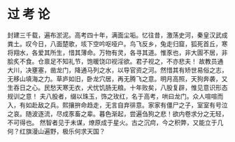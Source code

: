 # 过 考 论
 封建三千载，遍布淤泥。高考四十年，满面尘垢。忆往昔，激荡史河，秦皇汉武成粪土。叹今日，八面楚歌，垓下空吟呕哑户。鸟飞反乡，兔走归窟，狐死首丘，寒将翔水，各爱其所生，惜其薄命。万物有灵，各寻其道。惟豕也，非大圊不居，非脍炙不食。仓禀足不知礼节，饱暖饶卬视淫欲。君子视之，不亦悲夫！
 故教员通大川，决壅塞，凿龙门，降通马列之水，以导官资之河。然惜其有矫世易俗之志，无移山填海之力。草庐如旧，卧龙穴居，再无腾飞之意。明月高照，天狗奔袭，又生吞日之心。民愁天寒无衣，犬忧饥肠无粮。十年败矣，八股复辟，惟见意识形态规训之意！
 夫八股者，缀以珠玉，饰之玫红，名于高考，哄曰龙门。众人喧喧而入，有如赴敌之兵。熙攘拚命趋走，无言自弃徘意。家家有僵尸之子，室室有号泣之哀。随波逐流，尽成豕畜之辈。暮色渐起，尝遍刍狗之悲！欲内卷求分之无轻，不可得也。
 然智者见于未谋，燎原成于星火。古之沉疴，今之积弊，又能立于几何？红旗漫山遍野，极乐何求天国？